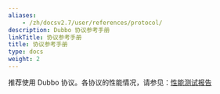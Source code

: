 ```yaml
---
aliases:
    - /zh/docsv2.7/user/references/protocol/
description: Dubbo 协议参考手册
linkTitle: 协议参考手册
title: 协议参考手册
type: docs
weight: 2
---
```



推荐使用 Dubbo 协议。各协议的性能情况，请参见：[性能测试报告](../../perf-test)